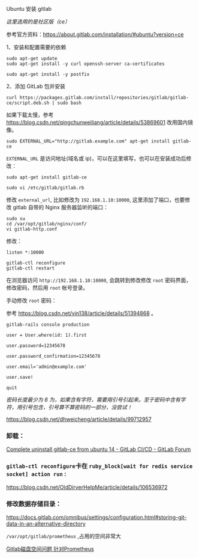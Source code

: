 Ubuntu 安装 gitlab

*这里选用的是社区版（ce）*

参考官方资料：https://about.gitlab.com/installation/#ubuntu?version=ce

1、安装和配置需要的依赖

```
sudo apt-get update
sudo apt-get install -y curl openssh-server ca-certificates
```

```
sudo apt-get install -y postfix
```

2、添加 GitLab  包并安装

```
curl https://packages.gitlab.com/install/repositories/gitlab/gitlab-ce/script.deb.sh | sudo bash
```

如果下载太慢，参考 https://blog.csdn.net/qingchunweiliang/article/details/53869601  改用国内镜像。

```
sudo EXTERNAL_URL="http://gitlab.example.com" apt-get install gitlab-ce
```

`EXTERNAL_URL` 是访问地址(域名或 ip)，可以在这里填写，也可以在安装成功后修改：

```
sudo apt-get install gitlab-ce
```

```
sudo vi /etc/gitlab/gitlab.rb
```

修改  `external_url`, 比如修改为 `192.168.1.10:10000`,  这里添加了端口，也要修改 gitlab 自带的 Nginx 服务器监听的端口：

```
sudo su
cd /var/opt/gitlab/nginx/conf/
vi gitlab-http.conf
```

修改：

```
listen *:10000
```

```
gitlab-ctl reconfigure
gitlab-ctl restart
```

在浏览器访问 `http://192.168.1.10:10000`, 会跳转到修改修改 `root` 密码界面，修改密码，然后用 `root` 帐号登录。

手动修改 `root` 密码：

参考 https://blog.csdn.net/yin138/article/details/51394868 。

```
gitlab-rails console production
```

```
user = User.where(id: 1).first

user.password=12345678

user.password_confirmation=12345678

user.email='admin@example.com'

user.save!

quit
```

*密码长度最少为 8 为，如果含有字符，需要用引号引起来。至于密码中含有字符，用引号包含，引号算不算密码的一部分，没尝试！*



https://blog.csdn.net/dhweicheng/article/details/99712957  



### 卸载：

[Complete uninstall gitlab-ce from ubuntu 14 - GitLab CI/CD - GitLab Forum](https://forum.gitlab.com/t/complete-uninstall-gitlab-ce-from-ubuntu-14/6232)  

###  `gitlab-ctl reconfigure`卡在 `ruby_block[wait for redis service socket] action run` :

https://blog.csdn.net/OldDirverHelpMe/article/details/106536972  

### 修改数据存储目录：

https://docs.gitlab.com/omnibus/settings/configuration.html#storing-git-data-in-an-alternative-directory



`/var/opt/gitlab/prometheus` ,占用的空间非常大

[Gitlab磁盘空间问题 针对Prometheus](https://blog.csdn.net/johnchensz/article/details/106414335)